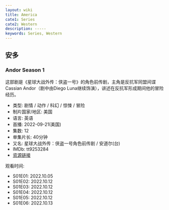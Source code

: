 ```yaml
---
layout: wiki
title: America
cate1: Series
cate2: Western
description: -----
keywords: Series, Western
---
```


## 安多

### Andor Season 1

这部剧是《星球大战外传：侠盗一号》的角色前传剧，主角是反抗军同盟间谍Cassian Andor（剧中由Diego Luna继续饰演），讲述在反抗军形成期间他的冒险经历。

- 类型: 剧情 / 动作 / 科幻 / 惊悚 / 冒险
- 制片国家/地区: 美国
- 语言: 英语
- 首播: 2022-09-21(美国)
- 集数: 12
- 单集片长: 40分钟
- 又名: 星球大战外传：侠盗一号角色前传剧 / 安道尔(台)
- IMDb: tt9253284
- [资源链接](https://webhd.cc/d/30376895)

观看时间:

- S01E01: 2022.10.05
- S01E02: 2022.10.12
- S01E03: 2022.10.12
- S01E04: 2022.10.12
- S01E05: 2022.10.12
- S01E06: 2022.10.13

